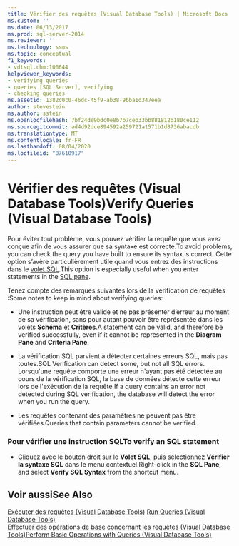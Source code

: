 ```yaml
---
title: Vérifier des requêtes (Visual Database Tools) | Microsoft Docs
ms.custom: ''
ms.date: 06/13/2017
ms.prod: sql-server-2014
ms.reviewer: ''
ms.technology: ssms
ms.topic: conceptual
f1_keywords:
- vdtsql.chm:100644
helpviewer_keywords:
- verifying queries
- queries [SQL Server], verifying
- checking queries
ms.assetid: 1382c0c0-46dc-45f9-ab38-9bba1d347eea
author: stevestein
ms.author: sstein
ms.openlocfilehash: 7bf24de9bdc0e8b7b7ceb33bb881812b180ce112
ms.sourcegitcommit: ad4d92dce894592a259721a1571b1d8736abacdb
ms.translationtype: MT
ms.contentlocale: fr-FR
ms.lasthandoff: 08/04/2020
ms.locfileid: "87610917"
---
```

# <a name="verify-queries-visual-database-tools"></a><span data-ttu-id="8be57-102">Vérifier des requêtes (Visual Database Tools)</span><span class="sxs-lookup"><span data-stu-id="8be57-102">Verify Queries (Visual Database Tools)</span></span>
  <span data-ttu-id="8be57-103">Pour éviter tout problème, vous pouvez vérifier la requête que vous avez conçue afin de vous assurer que sa syntaxe est correcte.</span><span class="sxs-lookup"><span data-stu-id="8be57-103">To avoid problems, you can check the query you have built to ensure its syntax is correct.</span></span> <span data-ttu-id="8be57-104">Cette option s’avère particulièrement utile quand vous entrez des instructions dans le [volet SQL](visual-database-tools.md).</span><span class="sxs-lookup"><span data-stu-id="8be57-104">This option is especially useful when you enter statements in the [SQL pane](visual-database-tools.md).</span></span>  
  
 <span data-ttu-id="8be57-105">Tenez compte des remarques suivantes lors de la vérification de requêtes :</span><span class="sxs-lookup"><span data-stu-id="8be57-105">Some notes to keep in mind about verifying queries:</span></span>  
  
-   <span data-ttu-id="8be57-106">Une instruction peut être valide et ne pas présenter d’erreur au moment de sa vérification, sans pour autant pouvoir être représentée dans les volets **Schéma** et **Critères**.</span><span class="sxs-lookup"><span data-stu-id="8be57-106">A statement can be valid, and therefore be verified successfully, even if it cannot be represented in the **Diagram Pane** and **Criteria Pane**.</span></span>  
  
-   <span data-ttu-id="8be57-107">La vérification SQL parvient à détecter certaines erreurs SQL, mais pas toutes.</span><span class="sxs-lookup"><span data-stu-id="8be57-107">SQL Verification can detect some, but not all SQL errors.</span></span> <span data-ttu-id="8be57-108">Lorsqu'une requête comporte une erreur n'ayant pas été détectée au cours de la vérification SQL, la base de données détecte cette erreur lors de l'exécution de la requête.</span><span class="sxs-lookup"><span data-stu-id="8be57-108">If a query contains an error not detected during SQL verification, the database will detect the error when you run the query.</span></span>  
  
-   <span data-ttu-id="8be57-109">Les requêtes contenant des paramètres ne peuvent pas être vérifiées.</span><span class="sxs-lookup"><span data-stu-id="8be57-109">Queries that contain parameters cannot be verified.</span></span>  
  
### <a name="to-verify-an-sql-statement"></a><span data-ttu-id="8be57-110">Pour vérifier une instruction SQL</span><span class="sxs-lookup"><span data-stu-id="8be57-110">To verify an SQL statement</span></span>  
  
-   <span data-ttu-id="8be57-111">Cliquez avec le bouton droit sur le **Volet SQL**, puis sélectionnez **Vérifier la syntaxe SQL** dans le menu contextuel.</span><span class="sxs-lookup"><span data-stu-id="8be57-111">Right-click in the **SQL Pane**, and select **Verify SQL Syntax** from the shortcut menu.</span></span>  
  
## <a name="see-also"></a><span data-ttu-id="8be57-112">Voir aussi</span><span class="sxs-lookup"><span data-stu-id="8be57-112">See Also</span></span>  
 <span data-ttu-id="8be57-113">[Exécuter des requêtes &#40;Visual Database Tools&#41;](run-queries-visual-database-tools.md) </span><span class="sxs-lookup"><span data-stu-id="8be57-113">[Run Queries &#40;Visual Database Tools&#41;](run-queries-visual-database-tools.md) </span></span>  
 [<span data-ttu-id="8be57-114">Effectuer des opérations de base concernant les requêtes &#40;Visual Database Tools&#41;</span><span class="sxs-lookup"><span data-stu-id="8be57-114">Perform Basic Operations with Queries &#40;Visual Database Tools&#41;</span></span>](perform-basic-operations-with-queries-visual-database-tools.md)  
  
  
